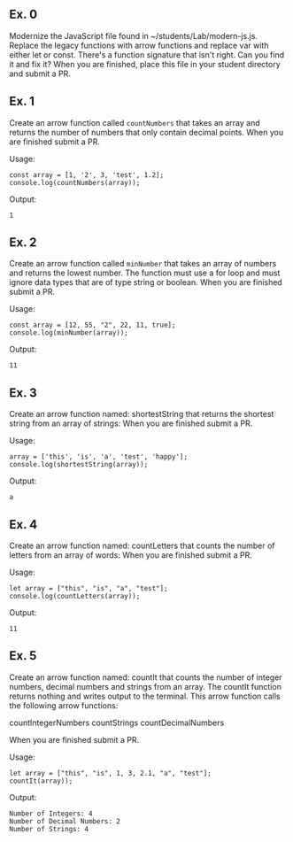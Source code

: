 ## Ex. 0
Modernize the JavaScript file found in ~/students/Lab/modern-js.js.  Replace the legacy functions with arrow functions and replace var with either let or const.  There's a function signature that isn't right. Can you find it and fix it?
When you are finished, place this file in your student directory and submit a PR.

## Ex. 1
Create an arrow function called `countNumbers` that takes an array and
returns the number of numbers that only contain decimal points.
When you are finished submit a PR.

Usage:
``````````````````````````````````````
const array = [1, '2', 3, 'test', 1.2];
console.log(countNumbers(array));
``````````````````````````````````````

Output:
``````
1
````````

## Ex. 2
Create an arrow function called `minNumber` that takes an array of numbers and
returns the lowest number.  The function must use a for loop and must ignore data types that are of type string or boolean.
When you are finished submit a PR.

Usage:
````````````````````````````````````````
const array = [12, 55, "2", 22, 11, true];
console.log(minNumber(array));
````````````````````````````````````````

Output:
```````
11
```````

## Ex. 3
Create an arrow function named: shortestString that returns the shortest string from an array of strings:
When you are finished submit a PR.

Usage:
````````````````````````````````````````````
array = ['this', 'is', 'a', 'test', 'happy'];
console.log(shortestString(array));
````````````````````````````````````````````

Output:
```````
a
```````



## Ex. 4
Create an arrow function named: countLetters that counts the number of letters from an array of words:
When you are finished submit a PR.

Usage:
```````````````````````````````````````
let array = ["this", "is", "a", "test"];
console.log(countLetters(array));
```````````````````````````````````````

Output:
``````
11
``````



## Ex. 5
Create an arrow function named: countIt that counts the number of integer numbers, decimal numbers and strings from an array.  The countIt function returns nothing and writes output to the terminal.
This arrow function calls the following arrow functions:

countIntegerNumbers
countStrings
countDecimalNumbers

When you are finished submit a PR.

Usage:
``````````````````````````````````````````````````
let array = ["this", "is", 1, 3, 2.1, "a", "test"];
countIt(array));
``````````````````````````````````````````````````

Output:
```````````````````````````
Number of Integers: 4
Number of Decimal Numbers: 2
Number of Strings: 4 
````````````````````````````